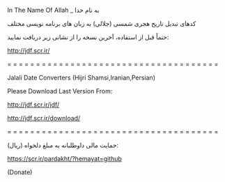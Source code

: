 In The Name Of Allah _ به نام خدا

کدهای تبدیل تاریخ هجری شمسی (جلالی) به زبان های برنامه نویسی مختلف

حتماً قبل از استفاده، آخرین نسخه را از نشانی زیر دریافت نمایید:

http://jdf.scr.ir/

= = = = = = = = = = = = = = = = = = = = = = = = = = = = = = = = = = = = =

Jalali Date Converters (Hijri Shamsi,Iranian,Persian)

Please Download Last Version From:

http://jdf.scr.ir/jdf/

http://jdf.scr.ir/download/

= = = = = = = = = = = = = = = = = = = = = = = = = = = = = = = = = = = = =

حمایت مالی داوطلبانه به مبلغ دلخواه (ریال):

https://scr.ir/pardakht/?hemayat=github

(Donate)
